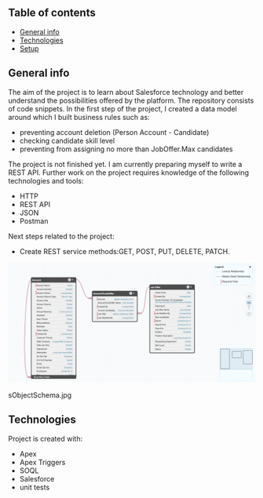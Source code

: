 ## Table of contents
* [General info](#general-info)
* [Technologies](#technologies)
* [Setup](#setup)

## General info
The aim of the project is to learn about Salesforce technology and better understand the possibilities offered by the platform. The repository consists of code snippets. In the first step of the project, I created a data model around which I built business rules such as: 
* preventing account deletion (Person Account - Candidate)
* checking candidate skill level
* preventing from assigning no more than JobOffer.Max candidates

The project is not finished yet. I am currently preparing myself to write a REST API. Further work on the project requires knowledge of the following technologies and tools:
* HTTP
* REST API
* JSON
* Postman

Next steps related to the project:
* Create REST service methods:GET, POST, PUT, DELETE, PATCH.

![HR Company data model](sObjectSchema.jpg)

sObjectSchema.jpg
	
## Technologies
Project is created with:
* Apex
* Apex Triggers
* SOQL
* Salesforce
* unit tests
